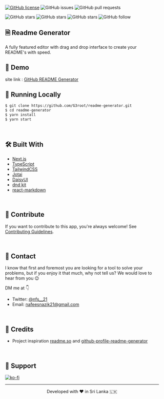 [![GitHub license](https://img.shields.io/badge/license-MIT-green)](LICENSE)
![GitHub issues](https://img.shields.io/github/issues/G3root/readme-generator)
![GitHub pull requests](https://img.shields.io/github/issues-pr/G3root/readme-generator)

![GitHub stars](https://img.shields.io/github/stars/G3root/readme-generator?style=social)
![GitHub stars](https://img.shields.io/github/forks/G3root/readme-generator?style=social)
![GitHub stars](https://img.shields.io/github/watchers/G3root/readme-generator?style=social)
![GitHub follow](https://img.shields.io/github/followers/G3root?label=Follow&style=social)

## 🗎 Readme Generator

A fully featured editor with drag and drop interface to create your README's with speed.

## 🚀 Demo

site link : [GitHub README Generator](https://nxt-readme.vercel.app/)

## 🏃 Running Locally

```bash
$ git clone https://github.com/G3root/readme-generator.git
$ cd readme-generator
$ yarn install
$ yarn start
```

<br>

## 🛠 Built With

- [Next.js](https://nextjs.org/)
- [TypeScript](https://www.typescriptlang.org/)
- [TailwindCSS](https://tailwindcss.com/)
- [Jotai](https://jotai.org/)
- [DaisyUI](https://daisyui.com/)
- [dnd kit](https://dndkit.com/)
- [react-markdown](https://github.com/remarkjs/react-markdown)

<br>

## 🤝 Contribute

If you want to contribute to this app, you're always welcome!
See [Contributing Guidelines](https://github.com/G3root/readme-generator/blob/master/CONTRIBUTING.md).

<br>

## 📩 Contact

I know that first and foremost you are looking for a tool to solve your problems, but if you enjoy
it that much, why not tell us? We would love to hear from you 😉

DM me at 👇

- Twitter: <a href="https://twitter.com/nfs__21" target="_blank">@nfs\_\_21</a>
- Email: nafeesnazik21@gmail.com

<br>

## 🤗 Credits

- Project inspiration [readme.so](https://readme.so/) and [github-profile-readme-generator](https://rahuldkjain.github.io/gh-profile-readme-generator/)

<br>

## 🙏 Support

[![ko-fi](https://ko-fi.com/img/githubbutton_sm.svg)](https://ko-fi.com/G2G473L1O)

<hr>
<p align="center">
Developed with ❤️ in Sri Lanka 🇱🇰 
</p>

